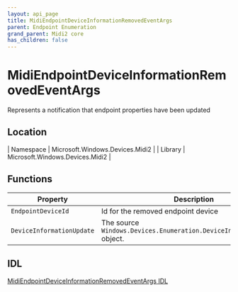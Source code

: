 ```yaml
---
layout: api_page
title: MidiEndpointDeviceInformationRemovedEventArgs
parent: Endpoint Enumeration
grand_parent: Midi2 core
has_children: false
---
```


# MidiEndpointDeviceInformationRemovedEventArgs

Represents a notification that endpoint properties have been updated

## Location

| Namespace | Microsoft.Windows.Devices.Midi2 |
| Library | Microsoft.Windows.Devices.Midi2 |

## Functions

| Property | Description |
| --------------- | ----------- |
| `EndpointDeviceId` | Id for the removed endpoint device |
| `DeviceInformationUpdate` | The source `Windows.Devices.Enumeration.DeviceInformationUpdate` object. |

## IDL

[MidiEndpointDeviceInformationRemovedEventArgs IDL](https://github.com/microsoft/MIDI/blob/main/src/app-sdk/winrt/MidiEndpointDeviceInformationRemovedEventArgs.idl)
